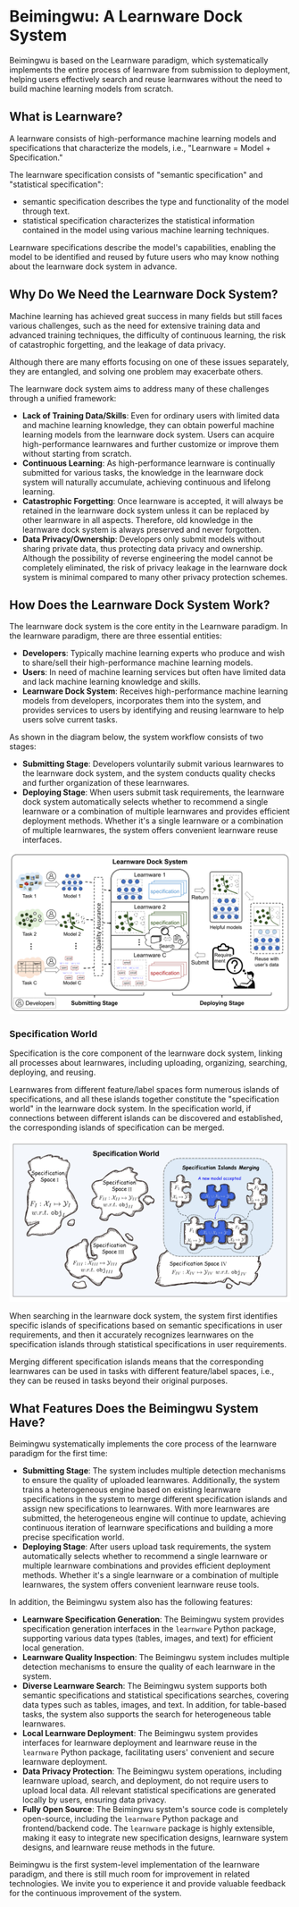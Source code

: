 # Beimingwu: A Learnware Dock System

Beimingwu is based on the Learnware paradigm, which systematically implements the entire process of learnware from submission to deployment, helping users effectively search and reuse learnwares without the need to build machine learning models from scratch.

## What is Learnware?

A learnware consists of high-performance machine learning models and specifications that characterize the models, i.e., "Learnware = Model + Specification."

The learnware specification consists of "semantic specification" and "statistical specification":
- semantic specification describes the type and functionality of the model through text.
- statistical specification characterizes the statistical information contained in the model using various machine learning techniques.

Learnware specifications describe the model's capabilities, enabling the model to be identified and reused by future users who may know nothing about the learnware dock system in advance.

## Why Do We Need the Learnware Dock System?

Machine learning has achieved great success in many fields but still faces various challenges, such as the need for extensive training data and advanced training techniques, the difficulty of continuous learning, the risk of catastrophic forgetting, and the leakage of data privacy.

Although there are many efforts focusing on one of these issues separately, they are entangled, and solving one problem may exacerbate others.

The learnware dock system aims to address many of these challenges through a unified framework:
- **Lack of Training Data/Skills**: Even for ordinary users with limited data and machine learning knowledge, they can obtain powerful machine learning models from the learnware dock system. Users can acquire high-performance learnwares and further customize or improve them without starting from scratch.
- **Continuous Learning**: As high-performance learnware is continually submitted for various tasks, the knowledge in the learnware dock system will naturally accumulate, achieving continuous and lifelong learning.
- **Catastrophic Forgetting**: Once learnware is accepted, it will always be retained in the learnware dock system unless it can be replaced by other learnware in all aspects. Therefore, old knowledge in the learnware dock system is always preserved and never forgotten.
- **Data Privacy/Ownership**: Developers only submit models without sharing private data, thus protecting data privacy and ownership. Although the possibility of reverse engineering the model cannot be completely eliminated, the risk of privacy leakage in the learnware dock system is minimal compared to many other privacy protection schemes.

## How Does the Learnware Dock System Work?

The learnware dock system is the core entity in the Learnware paradigm. In the learnware paradigm, there are three essential entities:
- **Developers**: Typically machine learning experts who produce and wish to share/sell their high-performance machine learning models.
- **Users**: In need of machine learning services but often have limited data and lack machine learning knowledge and skills.
- **Learnware Dock System**: Receives high-performance machine learning models from developers, incorporates them into the system, and provides services to users by identifying and reusing learnware to help users solve current tasks.

As shown in the diagram below, the system workflow consists of two stages:

- **Submitting Stage**: Developers voluntarily submit various learnwares to the learnware dock system, and the system conducts quality checks and further organization of these learnwares.
- **Deploying Stage**: When users submit task requirements, the learnware dock system automatically selects whether to recommend a single learnware or a combination of multiple learnwares and provides efficient deployment methods. Whether it's a single learnware or a combination of multiple learnwares, the system offers convenient learnware reuse interfaces.

![Fig_design](.../../../../public/learnware_workflow_en.svg)

### Specification World

Specification is the core component of the learnware dock system, linking all processes about learnwares, including uploading, organizing, searching, deploying, and reusing.

Learnwares from different feature/label spaces form numerous islands of specifications, and all these islands together constitute the "specification world" in the learnware dock system. In the specification world, if connections between different islands can be discovered and established, the corresponding islands of specification can be merged.

![Fig_world](../../public/specification_world.jpg)

When searching in the learnware dock system, the system first identifies specific islands of specifications based on semantic specifications in user requirements, and then it accurately recognizes learnwares on the specification islands through statistical specifications in user requirements.

Merging different specification islands means that the corresponding learnwares can be used in tasks with different feature/label spaces, i.e., they can be reused in tasks beyond their original purposes.

## What Features Does the Beimingwu System Have?

Beimingwu systematically implements the core process of the learnware paradigm for the first time:

- **Submitting Stage**: The system includes multiple detection mechanisms to ensure the quality of uploaded learnwares. Additionally, the system trains a heterogeneous engine based on existing learnware specifications in the system to merge different specification islands and assign new specifications to learnwares. With more learnwares are submitted, the heterogeneous engine will continue to update, achieving continuous iteration of learnware specifications and building a more precise specification world.
- **Deploying Stage**: After users upload task requirements, the system automatically selects whether to recommend a single learnware or multiple learnware combinations and provides efficient deployment methods. Whether it's a single learnware or a combination of multiple learnwares, the system offers convenient learnware reuse tools.

In addition, the Beimingwu system also has the following features:

- **Learnware Specification Generation**: The Beimingwu system provides specification generation interfaces in the `learnware` Python package, supporting various data types (tables, images, and text) for efficient local generation.
- **Learnware Quality Inspection**: The Beimingwu system includes multiple detection mechanisms to ensure the quality of each learnware in the system.
- **Diverse Learnware Search**: The Beimingwu system supports both semantic specifications and statistical specifications searches, covering data types such as tables, images, and text. In addition, for table-based tasks, the system also supports the search for heterogeneous table learnwares.
- **Local Learnware Deployment**: The Beimingwu system provides interfaces for learnware deployment and learnware reuse in the `learnware` Python package, facilitating users' convenient and secure learnware deployment.
- **Data Privacy Protection**: The Beimingwu system operations, including learnware upload, search, and deployment, do not require users to upload local data. All relevant statistical specifications are generated locally by users, ensuring data privacy.
- **Fully Open Source**: The Beimingwu system's source code is completely open-source, including the `learnware` Python package and frontend/backend code. The `learnware` package is highly extensible, making it easy to integrate new specification designs, learnware system designs, and learnware reuse methods in the future.

Beimingwu is the first system-level implementation of the learnware paradigm, and there is still much room for improvement in related technologies. We invite you to experience it and provide valuable feedback for the continuous improvement of the system.